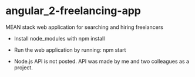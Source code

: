 # angular_2-freelancing-app
MEAN stack web application for searching and hiring freelancers

- Install node_modules with npm install
- Run the web application by running: npm start

- Node.js API is not posted. API was made by me and two colleagues as a project.

